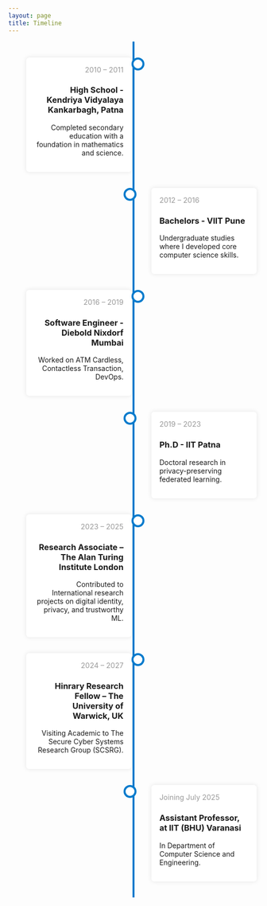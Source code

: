 ```yaml
---
layout: page
title: Timeline
---
```


<!-- Load timeline CSS inline -->
<style>
  .timeline {
    position: relative;
    max-width: 900px;
    margin: auto;
    padding: 1rem 0;
  }

  .timeline::after {
    content: '';
    position: absolute;
    width: 4px;
    background-color: #007acc;
    top: 0;
    bottom: 0;
    left: 50%;
    transform: translateX(-50%);
  }

  .timeline-entry {
    position: relative;
    width: 42%;
    padding: 1rem;
  }

  .timeline-entry.left {
    left: 0;
    margin-left: 4%;
    text-align: right;
  }

  .timeline-entry.right {
    left: 50%;
    margin-left: 4%;
    text-align: left;
  }

  .timeline-entry::after {
    content: '';
    position: absolute;
    width: 18px;
    height: 18px;
    background-color: #fff;
    border: 4px solid #007acc;
    top: 1rem;
    border-radius: 50%;
    z-index: 1;
  }

  .timeline-entry.left::after {
    right: -10px;
  }

  .timeline-entry.right::after {
    left: -40px;
  }

  .content {
    background-color: white;
    padding: 1rem;
    border-radius: 6px;
    box-shadow: 0 0 10px rgba(0,0,0,0.1);
  }

  .date {
    font-size: 0.9rem;
    color: #999;
    margin-bottom: 0.5rem;
  }

  @media screen and (max-width: 768px) {
    .timeline::after {
      left: 20px;
    }

    .timeline-entry {
      width: 100%;
      padding-left: 60px;
      padding-right: 25px;
      margin-left: 0;
      text-align: left;
    }

    .timeline-entry.left,
    .timeline-entry.right {
      left: 0;
    }

    .timeline-entry::after {
      left: 18px;
    }
  }
</style>


<div class="timeline">

  <div class="timeline-entry left">
    <div class="content">
      <div class="date">2010 – 2011</div>
      <h3>High School - Kendriya Vidyalaya Kankarbagh, Patna</h3>
      <p>Completed secondary education with a foundation in mathematics and science.</p>
    </div>
  </div>

  <div class="timeline-entry right">
    <div class="content">
      <div class="date">2012 – 2016</div>
      <h3>Bachelors - VIIT Pune</h3>
      <p>Undergraduate studies where I developed core computer science skills.</p>
    </div>
  </div>

  <div class="timeline-entry left">
    <div class="content">
      <div class="date">2016 – 2019</div>
      <h3>Software Engineer - Diebold Nixdorf Mumbai</h3>
      <p>Worked on ATM Cardless, Contactless Transaction, DevOps.</p>
    </div>
  </div>

  <div class="timeline-entry right">
    <div class="content">
      <div class="date">2019 – 2023</div>
      <h3>Ph.D - IIT Patna</h3>
      <p>Doctoral research in privacy-preserving federated learning.</p>
    </div>
  </div>

  <div class="timeline-entry left">
    <div class="content">
      <div class="date">2023 – 2025</div>
      <h3>Research Associate – The Alan Turing Institute London</h3>
      <p>Contributed to International research projects on digital identity, privacy, and trustworthy ML.</p>
    </div>
  </div>

  <div class="timeline-entry left">
    <div class="content">
      <div class="date">2024 – 2027</div>
      <h3>Hinrary Research Fellow – The University of Warwick, UK</h3>
      <p>Visiting Academic to The Secure Cyber Systems Research Group (SCSRG).</p>
    </div>
  </div>

  <div class="timeline-entry right">
    <div class="content">
      <div class="date">Joining July 2025</div>
      <h3>Assistant Professor, at IIT (BHU) Varanasi</h3>
      <p>In Department of Computer Science and Engineering.</p>
    </div>
  </div>

</div>
